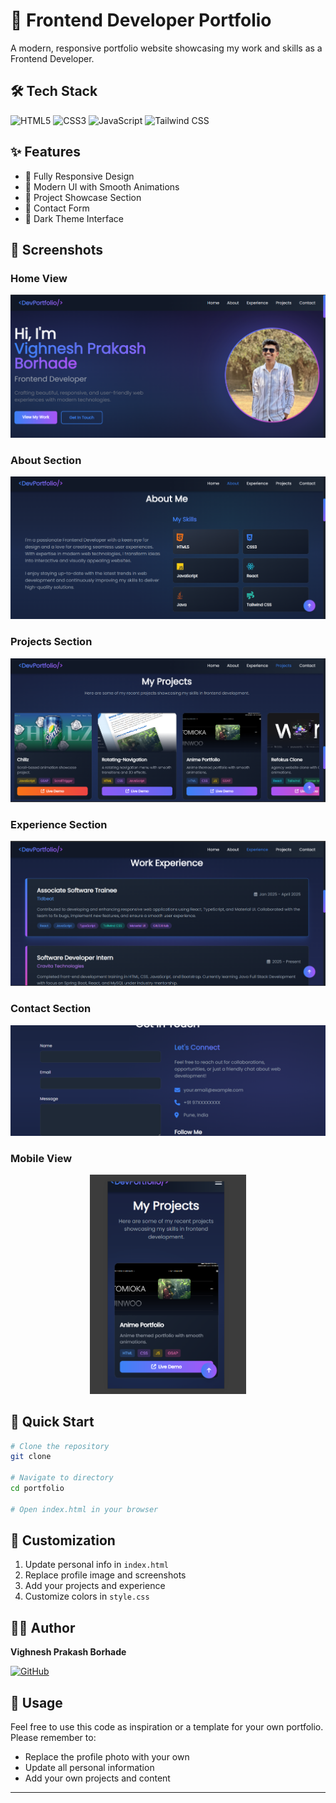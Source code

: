 # 💼 Frontend Developer Portfolio

A modern, responsive portfolio website showcasing my work and skills as a Frontend Developer.

## 🛠️ Tech Stack

![HTML5](https://img.shields.io/badge/HTML5-E34F26?style=for-the-badge&logo=html5&logoColor=white)
![CSS3](https://img.shields.io/badge/CSS3-1572B6?style=for-the-badge&logo=css3&logoColor=white)
![JavaScript](https://img.shields.io/badge/JavaScript-F7DF1E?style=for-the-badge&logo=javascript&logoColor=black)
![Tailwind CSS](https://img.shields.io/badge/Tailwind_CSS-38B2AC?style=for-the-badge&logo=tailwind-css&logoColor=white)

## ✨ Features

- 📱 Fully Responsive Design
- 🎨 Modern UI with Smooth Animations
- 💼 Project Showcase Section
- 📧 Contact Form
- 🌙 Dark Theme Interface

## 📸 Screenshots

### Home View
![Desktop Homepage](./assets/pics/home.png)

### About Section
![About Section](./assets/pics/about.png)

### Projects Section
![Projects Showcase](./assets/pics/projects.png)

### Experience Section
![Experience Timeline](./assets/pics/experience.png)

### Contact Section
![Contact Form](./assets/pics/contact.png)

### Mobile View
<p align="center">
  <img src="./assets/pics/responsive.png" alt="Mobile" width="250"/>
</p>

## 🚀 Quick Start

```bash
# Clone the repository
git clone 

# Navigate to directory
cd portfolio

# Open index.html in your browser
```

## 📝 Customization

1. Update personal info in `index.html`
2. Replace profile image and screenshots
3. Add your projects and experience
4. Customize colors in `style.css`

## 👨‍💻 Author

**Vighnesh Prakash Borhade**

[![GitHub](https://img.shields.io/badge/GitHub-100000?style=for-the-badge&logo=github&logoColor=white)](https://github.com/yourusername)
<!-- [![LinkedIn](https://img.shields.io/badge/LinkedIn-0077B5?style=for-the-badge&logo=linkedin&logoColor=white)](https://linkedin.com/in/yourprofile) -->

## 📄 Usage

Feel free to use this code as inspiration or a template for your own portfolio. Please remember to:
- Replace the profile photo with your own
- Update all personal information
- Add your own projects and content

---
